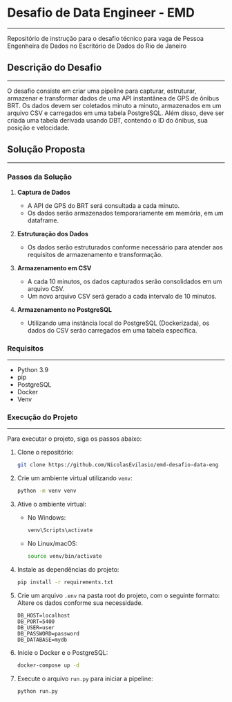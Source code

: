 # Desafio de Data Engineer - EMD
___
Repositório de instrução para o desafio técnico para vaga de Pessoa Engenheira de Dados no Escritório de Dados do Rio de Janeiro

## Descrição do Desafio
___
O desafio consiste em criar uma pipeline para capturar, estruturar, armazenar e transformar dados de uma API instantânea de GPS de ônibus BRT. Os dados devem ser coletados minuto a minuto, armazenados em um arquivo CSV e carregados em uma tabela PostgreSQL. Além disso, deve ser criada uma tabela derivada usando DBT, contendo o ID do ônibus, sua posição e velocidade.

## Solução Proposta
___
### Passos da Solução

1. **Captura de Dados**
   - A API de GPS do BRT será consultada a cada minuto.
   - Os dados serão armazenados temporariamente em memória, em um dataframe.

2. **Estruturação dos Dados**
   - Os dados serão estruturados conforme necessário para atender aos requisitos de armazenamento e transformação.

3. **Armazenamento em CSV**
   - A cada 10 minutos, os dados capturados serão consolidados em um arquivo CSV.
   - Um novo arquivo CSV será gerado a cada intervalo de 10 minutos.

4. **Armazenamento no PostgreSQL**
   - Utilizando uma instância local do PostgreSQL (Dockerizada), os dados do CSV serão carregados em uma tabela específica.

### Requisitos
___
- Python 3.9
- pip
- PostgreSQL
- Docker
- Venv

### Execução do Projeto
___
Para executar o projeto, siga os passos abaixo:

1. Clone o repositório:  
    ```bash
    git clone https://github.com/NicolasEvilasio/emd-desafio-data-eng
    ```

2. Crie um ambiente virtual utilizando `venv`:  
    ```bash
    python -m venv venv
    ```

3. Ative o ambiente virtual:

    - No Windows:
      ```bash
      venv\Scripts\activate
      ```
    
    - No Linux/macOS:
      ```bash
      source venv/bin/activate
      ```

4. Instale as dependências do projeto:
    ```bash
    pip install -r requirements.txt
    ```

5. Crie um arquivo `.env` na pasta root do projeto, com o seguinte formato:  
    Altere os dados conforme sua necessidade.
    ```env
    DB_HOST=localhost
    DB_PORT=5400
    DB_USER=user
    DB_PASSWORD=password
    DB_DATABASE=mydb
    ```

6. Inicie o Docker e o PostgreSQL:
    ```bash
    docker-compose up -d
    ```

7. Execute o arquivo `run.py` para iniciar a pipeline:
    ```bash
    python run.py
    ```
